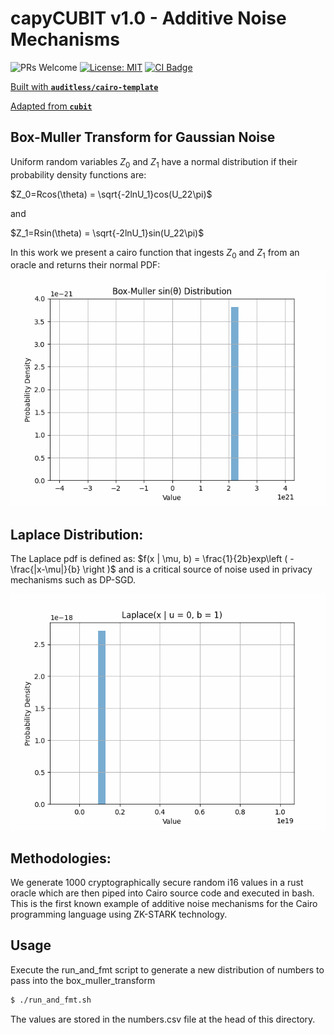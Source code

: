 # capyCUBIT v1.0 - Additive Noise Mechanisms

![PRs Welcome](https://img.shields.io/badge/PRs-welcome-green.svg) [![License: MIT](https://img.shields.io/badge/License-MIT-yellow.svg)](https://github.com/auditless/cairo-template/blob/main/LICENSE) <a href="https://github.com/drcapybara/capy-cubit/actions/workflows/test.yml"> <img src="https://github.com/drcapybara/capy-cubit/actions/workflows/test.yml/badge.svg?event=push" alt="CI Badge"/> </a>

[Built with **`auditless/cairo-template`**](https://github.com/auditless/cairo-template)

[Adapted from **`cubit`**](https://github.com/whatthedev-eth/cubit)

## Box-Muller Transform for Gaussian Noise

Uniform random variables $Z_0$ and $Z_1$ have a normal distribution if their probability density functions are:

$Z_0=Rcos(\theta) = \sqrt{-2lnU_1}cos(U_22\pi)$

and

$Z_1=Rsin(\theta) = \sqrt{-2lnU_1}sin(U_22\pi)$

In this work we present a cairo function that ingests $Z_0$ and $Z_1$ from an oracle and returns their normal PDF:
![normal curve](./img/dist.gif)

## Laplace Distribution: 

The Laplace pdf is defined as: $f(x | \mu, b) = \frac{1}{2b}exp\left ( -\frac{|x-\mu|}{b}  \right )$ and is a critical source of noise used in privacy mechanisms such as DP-SGD.

![laplace curve](./img/lap_dist.gif)

## Methodologies:

We generate 1000 cryptographically secure random i16 values in a rust oracle which are then piped into Cairo source code and executed in bash. This is the first known example of additive noise mechanisms for the Cairo programming language using ZK-STARK technology.


## Usage

Execute the run_and_fmt script to generate a new distribution of numbers to pass into the box_muller_transform
```bash
$ ./run_and_fmt.sh
```

The values are stored in the numbers.csv file at the head of this directory.
